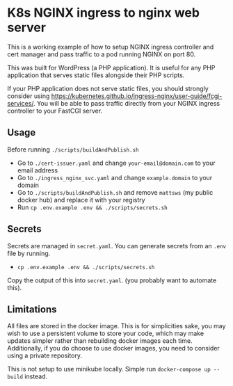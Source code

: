# K8s NGINX ingress to nginx web server

This is a working example of how to setup NGINX ingress controller and cert manager and pass traffic to a pod running NGINX on port 80.

This was built for WordPress (a PHP application). It is useful for any PHP application that serves static files alongside their PHP scripts.

If your PHP application does not serve static files, you should strongly consider using https://kubernetes.github.io/ingress-nginx/user-guide/fcgi-services/. You will be able to pass traffic directly from your NGINX ingress controller to your FastCGI server.

## Usage

Before running `./scripts/buildAndPublish.sh`

- Go to `./cert-issuer.yaml` and change `your-email@domain.com` to your email address
- Go to `./ingress_nginx_svc.yaml` and change `example.domain` to your domain
- Go to `./scripts/buildAndPublish.sh` and remove `mattsws` (my public docker hub) and replace it with your registry
- Run `cp .env.example .env && ./scripts/secrets.sh`

## Secrets

Secrets are managed in `secret.yaml`. You can generate secrets from an `.env` file by running.

- `cp .env.example .env && ./scripts/secrets.sh`

Copy the output of this into `secret.yaml`. (you probably want to automate this).

## Limitations

All files are stored in the docker image. This is for simplicities sake, you may wish to use a persistent volume to store your code, which may make updates simpler rather than rebuilding docker images each time. Additionally, if you do choose to use docker images, you need to consider using a private repository.

This is not setup to use minikube locally. Simple run `docker-compose up --build` instead.
